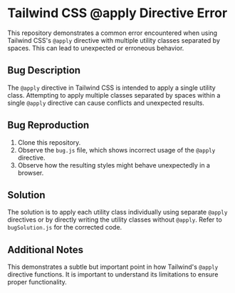 # Tailwind CSS @apply Directive Error

This repository demonstrates a common error encountered when using Tailwind CSS's `@apply` directive with multiple utility classes separated by spaces. This can lead to unexpected or erroneous behavior.

## Bug Description
The `@apply` directive in Tailwind CSS is intended to apply a single utility class. Attempting to apply multiple classes separated by spaces within a single `@apply` directive can cause conflicts and unexpected results. 

## Bug Reproduction
1. Clone this repository.
2. Observe the `bug.js` file, which shows incorrect usage of the `@apply` directive.
3. Observe how the resulting styles might behave unexpectedly in a browser.

## Solution
The solution is to apply each utility class individually using separate `@apply` directives or by directly writing the utility classes without `@apply`. Refer to `bugSolution.js` for the corrected code.

## Additional Notes
This demonstrates a subtle but important point in how Tailwind's `@apply` directive functions. It is important to understand its limitations to ensure proper functionality. 